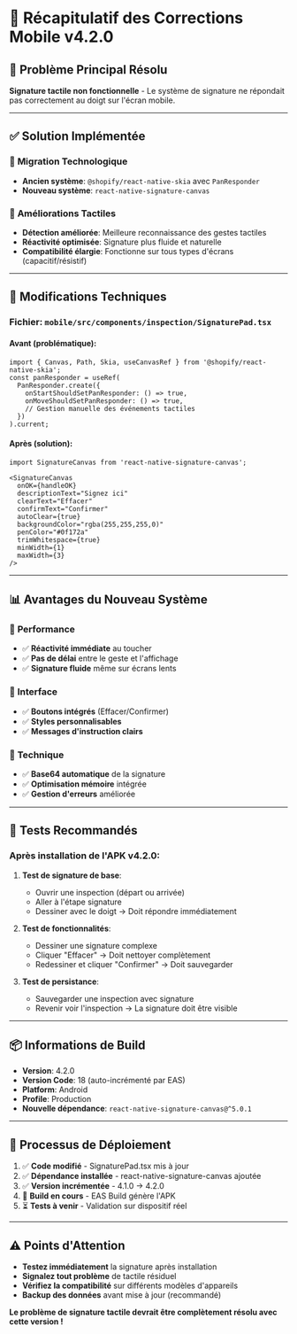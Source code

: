 # 🔧 Récapitulatif des Corrections Mobile v4.2.0

## 🎯 **Problème Principal Résolu**
**Signature tactile non fonctionnelle** - Le système de signature ne répondait pas correctement au doigt sur l'écran mobile.

---

## ✅ **Solution Implémentée**

### 🔄 **Migration Technologique**
- **Ancien système**: `@shopify/react-native-skia` avec `PanResponder`
- **Nouveau système**: `react-native-signature-canvas`

### 📱 **Améliorations Tactiles**
- **Détection améliorée**: Meilleure reconnaissance des gestes tactiles
- **Réactivité optimisée**: Signature plus fluide et naturelle
- **Compatibilité élargie**: Fonctionne sur tous types d'écrans (capacitif/résistif)

---

## 🔧 **Modifications Techniques**

### Fichier: `mobile/src/components/inspection/SignaturePad.tsx`

#### Avant (problématique):
```tsx
import { Canvas, Path, Skia, useCanvasRef } from '@shopify/react-native-skia';
const panResponder = useRef(
  PanResponder.create({
    onStartShouldSetPanResponder: () => true,
    onMoveShouldSetPanResponder: () => true,
    // Gestion manuelle des événements tactiles
  })
).current;
```

#### Après (solution):
```tsx
import SignatureCanvas from 'react-native-signature-canvas';

<SignatureCanvas
  onOK={handleOK}
  descriptionText="Signez ici"
  clearText="Effacer"
  confirmText="Confirmer"
  autoClear={true}
  backgroundColor="rgba(255,255,255,0)"
  penColor="#0f172a"
  trimWhitespace={true}
  minWidth={1}
  maxWidth={3}
/>
```

---

## 📊 **Avantages du Nouveau Système**

### 🚀 **Performance**
- ✅ **Réactivité immédiate** au toucher
- ✅ **Pas de délai** entre le geste et l'affichage
- ✅ **Signature fluide** même sur écrans lents

### 🎨 **Interface**
- ✅ **Boutons intégrés** (Effacer/Confirmer)
- ✅ **Styles personnalisables**
- ✅ **Messages d'instruction clairs**

### 🔧 **Technique**
- ✅ **Base64 automatique** de la signature
- ✅ **Optimisation mémoire** intégrée
- ✅ **Gestion d'erreurs** améliorée

---

## 🧪 **Tests Recommandés**

### Après installation de l'APK v4.2.0:

1. **Test de signature de base**:
   - Ouvrir une inspection (départ ou arrivée)
   - Aller à l'étape signature
   - Dessiner avec le doigt → Doit répondre immédiatement

2. **Test de fonctionnalités**:
   - Dessiner une signature complexe
   - Cliquer "Effacer" → Doit nettoyer complètement
   - Redessiner et cliquer "Confirmer" → Doit sauvegarder

3. **Test de persistance**:
   - Sauvegarder une inspection avec signature
   - Revenir voir l'inspection → La signature doit être visible

---

## 📦 **Informations de Build**

- **Version**: 4.2.0
- **Version Code**: 18 (auto-incrémenté par EAS)
- **Platform**: Android
- **Profile**: Production
- **Nouvelle dépendance**: `react-native-signature-canvas@^5.0.1`

---

## 🔄 **Processus de Déploiement**

1. ✅ **Code modifié** - SignaturePad.tsx mis à jour
2. ✅ **Dépendance installée** - react-native-signature-canvas ajoutée
3. ✅ **Version incrémentée** - 4.1.0 → 4.2.0
4. 🔄 **Build en cours** - EAS Build génère l'APK
5. ⏳ **Tests à venir** - Validation sur dispositif réel

---

## ⚠️ **Points d'Attention**

- **Testez immédiatement** la signature après installation
- **Signalez tout problème** de tactile résiduel
- **Vérifiez la compatibilité** sur différents modèles d'appareils
- **Backup des données** avant mise à jour (recommandé)

**Le problème de signature tactile devrait être complètement résolu avec cette version !**